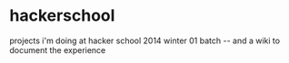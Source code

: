 hackerschool
============

projects i'm doing at hacker school 2014 winter 01 batch -- and a wiki to document the experience
